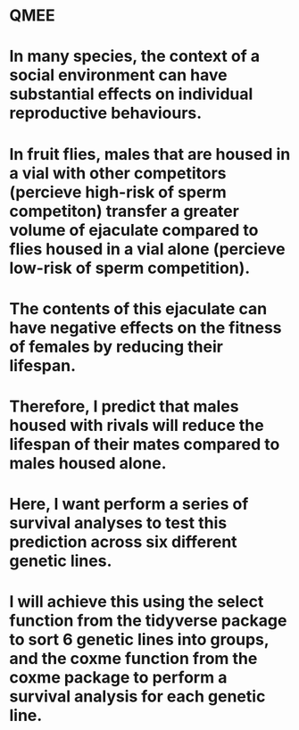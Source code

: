 # QMEE
# In many species, the context of a social environment can have substantial effects on individual reproductive behaviours.
# In fruit flies, males that are housed in a vial with other competitors (percieve high-risk of sperm competiton) transfer a greater volume of ejaculate compared to flies housed in a vial alone (percieve low-risk of sperm competition).
# The contents of this ejaculate can have negative effects on the fitness of females by reducing their lifespan.
# Therefore, I predict that males housed with rivals will reduce the lifespan of their mates compared to males housed alone.
# Here, I want perform a series of survival analyses to test this prediction across six different genetic lines.
# I will achieve this using the select function from the tidyverse package to sort 6 genetic lines into groups, and the coxme function from the coxme package to perform a survival analysis for each genetic line.
